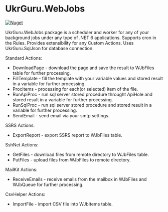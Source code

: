 # UkrGuru.WebJobs
[![Nuget](https://img.shields.io/nuget/v/UkrGuru.WebJobs)](https://www.nuget.org/packages/UkrGuru.WebJobs/)

UkrGuru.WebJobs package is a scheduler and worker for any of your background jobs under any type of .NET 6 applications. 
Supports cron in the Rules. Provides extensibility for any Custom Actions. Uses UkrGuru.SqlJson for database connection.

Standard Actions:
- DownloadPage - download the page and save the result to WJbFiles table for further processing.
- FillTemplate - fill the template with your variable values and stored result in a variable for further processing.
- ProcItems - processing for each(or selected) item of the file.
- RunApiProc - run sql server stored procedure throught ApiHole and stored result in a variable for further processing.
- RunSqlProc - run sql server stored procedure and stored result in a variable for further processing.
- SendEmail - send email via your smtp settings.

SSRS Actions:
- ExportReport - export SSRS report to WJbFiles table.

SshNet Actions:
- GetFiles - download files from remote directory to WJbFiles table.
- PutFiles - upload files from WJbFiles to remote directory.

MailKit Actions:
- ReceiveEmails - receive emails from the mailbox in WJbFiles and WJbQueue for further processing.

CsvHelper Actions:
- ImportFile - import CSV file into WJbItems table.